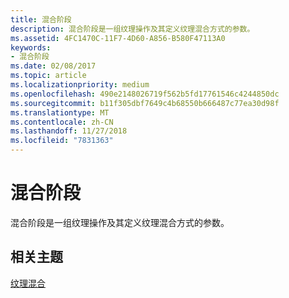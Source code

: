 ```yaml
---
title: 混合阶段
description: 混合阶段是一组纹理操作及其定义纹理混合方式的参数。
ms.assetid: 4FC1470C-11F7-4D60-A856-B580F47113A0
keywords:
- 混合阶段
ms.date: 02/08/2017
ms.topic: article
ms.localizationpriority: medium
ms.openlocfilehash: 490e2148026719f562b5fd17761546c4244850dc
ms.sourcegitcommit: b11f305dbf7649c4b68550b666487c77ea30d98f
ms.translationtype: MT
ms.contentlocale: zh-CN
ms.lasthandoff: 11/27/2018
ms.locfileid: "7831363"
---
```

# <a name="blending-stages"></a>混合阶段


混合阶段是一组纹理操作及其定义纹理混合方式的参数。

## <a name="span-idrelated-topicsspanrelated-topics"></a><span id="related-topics"></span>相关主题


[纹理混合](texture-blending.md)

 

 




